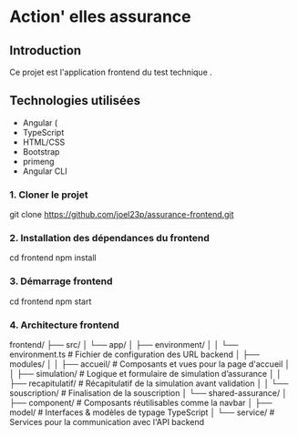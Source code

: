 # Action' elles assurance


## Introduction

Ce projet est l'application  frontend du test technique  .

## Technologies utilisées

- Angular (
- TypeScript
- HTML/CSS
- Bootstrap 
- primeng
- Angular CLI


### 1. Cloner le projet

git clone https://github.com/joel23p/assurance-frontend.git


### 2. Installation des dépendances du frontend

cd frontend
npm install


### 3. Démarrage frontend

cd frontend
npm start

### 4. Architecture frontend

frontend/
├── src/
│   └── app/
│       ├── environment/
│       │   └── environment.ts          # Fichier de configuration des URL backend
│       ├── modules/
│       │   ├── accueil/                # Composants et vues pour la page d'accueil
│       │   ├── simulation/             # Logique et formulaire de simulation d’assurance
│       │   ├── recapitulatif/          # Récapitulatif de la simulation avant validation
│       │   └── souscription/           # Finalisation de la souscription
│       └── shared-assurance/
│           ├── component/              # Composants réutilisables comme la navbar
│           ├── model/                  # Interfaces & modèles de typage TypeScript
│           └── service/                # Services pour la communication avec l'API backend
